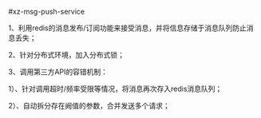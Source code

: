 #xz-msg-push-service

1、利用redis的消息发布/订阅功能来接受消息，并将信息存储于消息队列防止消息丢失；

2、针对分布式环境，加入分布式锁；

3、调用第三方API的容错机制：

1）、针对调用超时/频率受限等情况，将消息再次存入redis消息队列；

2）、自动拆分存在阙值的参数，合并发送多个请求；

